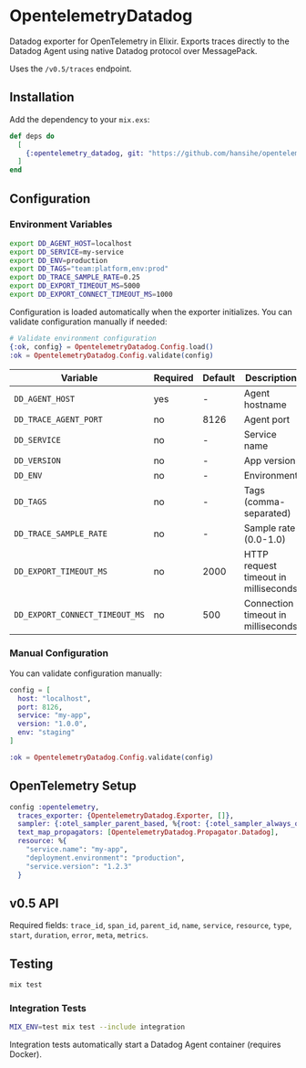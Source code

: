 # OpentelemetryDatadog

Datadog exporter for OpenTelemetry in Elixir. Exports traces directly to the Datadog Agent using native Datadog protocol over MessagePack.

Uses the `/v0.5/traces` endpoint.

## Installation

Add the dependency to your `mix.exs`:

```elixir
def deps do
  [
    {:opentelemetry_datadog, git: "https://github.com/hansihe/opentelemetry_datadog.git"}
  ]
end
```

## Configuration

### Environment Variables

```bash
export DD_AGENT_HOST=localhost
export DD_SERVICE=my-service
export DD_ENV=production
export DD_TAGS="team:platform,env:prod"
export DD_TRACE_SAMPLE_RATE=0.25
export DD_EXPORT_TIMEOUT_MS=5000
export DD_EXPORT_CONNECT_TIMEOUT_MS=1000
```

Configuration is loaded automatically when the exporter initializes. 
You can validate configuration manually if needed:

```elixir
# Validate environment configuration
{:ok, config} = OpentelemetryDatadog.Config.load()
:ok = OpentelemetryDatadog.Config.validate(config)
```

| Variable                      | Required | Default | Description |
|-------------------------------|----------|---------|-------------|
| `DD_AGENT_HOST`               | yes      | -       | Agent hostname |
| `DD_TRACE_AGENT_PORT`         | no       | 8126    | Agent port |
| `DD_SERVICE`                  | no       | -       | Service name |
| `DD_VERSION`                  | no       | -       | App version |
| `DD_ENV`                      | no       | -       | Environment |
| `DD_TAGS`                     | no       | -       | Tags (comma-separated) |
| `DD_TRACE_SAMPLE_RATE`        | no       | -       | Sample rate (0.0-1.0) |
| `DD_EXPORT_TIMEOUT_MS`        | no       | 2000    | HTTP request timeout in milliseconds |
| `DD_EXPORT_CONNECT_TIMEOUT_MS`| no       | 500     | Connection timeout in milliseconds |

### Manual Configuration

You can validate configuration manually:

```elixir
config = [
  host: "localhost", 
  port: 8126,
  service: "my-app",
  version: "1.0.0", 
  env: "staging"
]

:ok = OpentelemetryDatadog.Config.validate(config)
```

## OpenTelemetry Setup

```elixir
config :opentelemetry,
  traces_exporter: {OpentelemetryDatadog.Exporter, []},
  sampler: {:otel_sampler_parent_based, %{root: {:otel_sampler_always_on, %{}}}},
  text_map_propagators: [OpentelemetryDatadog.Propagator.Datadog],
  resource: %{
    "service.name": "my-app",
    "deployment.environment": "production",
    "service.version": "1.2.3"
  }
```

## v0.5 API

Required fields: `trace_id`, `span_id`, `parent_id`, `name`, `service`, `resource`, `type`, `start`, `duration`, `error`, `meta`, `metrics`.

## Testing

```bash
mix test
```

### Integration Tests

```bash
MIX_ENV=test mix test --include integration
```

Integration tests automatically start a Datadog Agent container (requires Docker).
